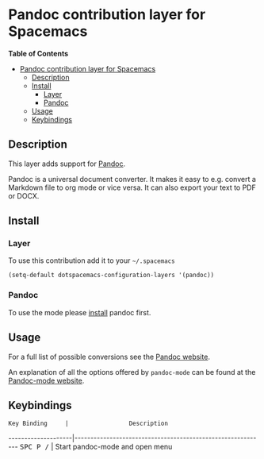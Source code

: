 # Pandoc contribution layer for Spacemacs

<!-- markdown-toc start - Don't edit this section. Run M-x markdown-toc/generate-toc again -->
**Table of Contents**

- [Pandoc contribution layer for Spacemacs](#pandoc-contribution-layer-for-spacemacs)
    - [Description](#description)
    - [Install](#install)
        - [Layer](#layer)
        - [Pandoc](#pandoc)
    - [Usage](#usage)
    - [Keybindings](#keybindings)

<!-- markdown-toc end -->

## Description

This layer adds support for [Pandoc][].

Pandoc is a universal document converter. It makes it easy to e.g. convert a
Markdown file to org mode or vice versa. It can also export your text to PDF or
DOCX.

## Install

### Layer

To use this contribution add it to your `~/.spacemacs`

```elisp
(setq-default dotspacemacs-configuration-layers '(pandoc))
```

### Pandoc

To use the mode please [install][] pandoc first.

## Usage

For a full list of possible conversions see the [Pandoc website][Pandoc].

An explanation of all the options offered by `pandoc-mode` can be found at the
[Pandoc-mode website][Pandoc-github].

## Keybindings

    Key Binding     |                 Description
--------------------|------------------------------------------------------------
<kbd>SPC P /</kbd>  | Start pandoc-mode and open menu

[Pandoc]: http://johnmacfarlane.net/pandoc
[Pandoc-github]: http://joostkremers.github.io/pandoc-mode
[install]: http://pandoc.org/installing.html
